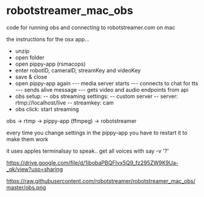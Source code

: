 # robotstreamer_mac_obs
code for running obs and connecting to robotstreamer.com on mac

the instructions for the osx app...
- unzip
- open folder
- open pippy-app (rsmacops)
- enter robotID, cameraID, streamKey and videoKey
- save & close
- open pippy-app again 
--- media server starts
--- connects to chat for tts
--- sends alive message
--- gets video and audio endpoints from api
- obs setup:
-- obs streaming settings:
-- custom server
-- server: rtmp://localhost/live
-- streamkey: cam
- obs click: start streaming

obs ->  rtmp -> pippy-app (ffmpeg) ->  robotstreamer

every time you change settings in the pippy-app you have to restart it to make them work

it uses apples terminalsay to speak.. get all voices with say -v '?'


https://drive.google.com/file/d/1ibobaPBQFIvx5Q9_fz295ZW9K9Ua-_qk/view?usp=sharing



https://raw.githubusercontent.com/robotstreamer/robotstreamer_mac_obs/master/obs.png
